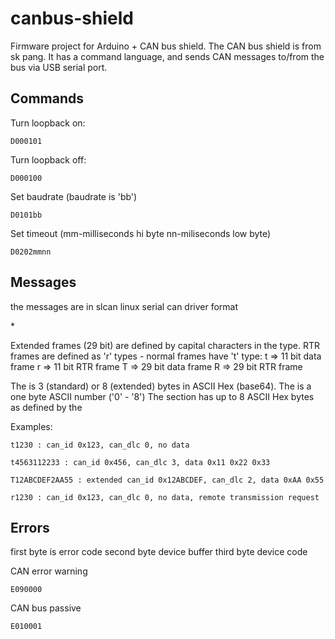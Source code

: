 # canbus-shield
Firmware project for Arduino + CAN bus shield. The CAN bus shield is
from sk pang. It has a command language, and sends CAN messages
to/from the bus via USB serial port.

## Commands

Turn loopback on:
```
D000101
```
Turn loopback off:
```
D000100
```

Set baudrate (baudrate is 'bb')
```
D0101bb
```

Set timeout (mm-milliseconds hi byte nn-miliseconds low byte)
```
D0202mmnn
```

## Messages

the messages are in slcan linux serial can driver format

<type> <id> <dlc> <data>*

Extended frames (29 bit) are defined by capital characters in the type.
RTR frames are defined as 'r' types - normal frames have 't' type:
t => 11 bit data frame
r => 11 bit RTR frame
T => 29 bit data frame
R => 29 bit RTR frame

The <id> is 3 (standard) or 8 (extended) bytes in ASCII Hex (base64).
The <dlc> is a one byte ASCII number ('0' - '8')
The <data> section has up to 8 ASCII Hex bytes as defined by the <dlc>

Examples:

```
t1230 : can_id 0x123, can_dlc 0, no data
```
```
t4563112233 : can_id 0x456, can_dlc 3, data 0x11 0x22 0x33
```
```
T12ABCDEF2AA55 : extended can_id 0x12ABCDEF, can_dlc 2, data 0xAA 0x55
```
```
r1230 : can_id 0x123, can_dlc 0, no data, remote transmission request
```

## Errors

first byte is error code
second byte device buffer
third byte device code

CAN error warning
```
E090000
```

CAN bus passive
```
E010001
```
